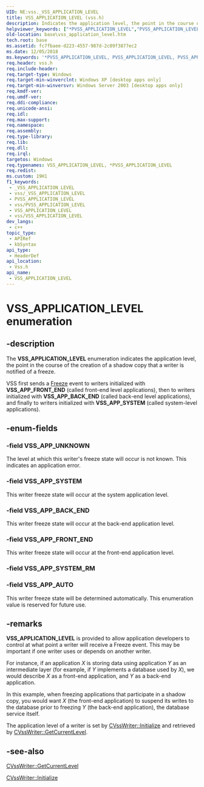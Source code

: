 ```yaml
---
UID: NE:vss._VSS_APPLICATION_LEVEL
title: VSS_APPLICATION_LEVEL (vss.h)
description: Indicates the application level, the point in the course of the creation of a shadow copy that a writer is notified of a freeze.
helpviewer_keywords: ["*PVSS_APPLICATION_LEVEL","PVSS_APPLICATION_LEVEL","PVSS_APPLICATION_LEVEL enumeration pointer [VSS]","VSS_APPLICATION_LEVEL","VSS_APPLICATION_LEVEL enumeration [VSS]","VSS_APP_AUTO","VSS_APP_BACK_END","VSS_APP_FRONT_END","VSS_APP_SYSTEM","VSS_APP_UNKNOWN","_win32_vss_application_level","base.vss_application_level","vss/PVSS_APPLICATION_LEVEL","vss/VSS_APPLICATION_LEVEL","vss/VSS_APP_AUTO","vss/VSS_APP_BACK_END","vss/VSS_APP_FRONT_END","vss/VSS_APP_SYSTEM","vss/VSS_APP_UNKNOWN"]
old-location: base\vss_application_level.htm
tech.root: base
ms.assetid: fc7fbaee-d223-4557-987d-2c09f3877ec2
ms.date: 12/05/2018
ms.keywords: '*PVSS_APPLICATION_LEVEL, PVSS_APPLICATION_LEVEL, PVSS_APPLICATION_LEVEL enumeration pointer [VSS], VSS_APPLICATION_LEVEL, VSS_APPLICATION_LEVEL enumeration [VSS], VSS_APP_AUTO, VSS_APP_BACK_END, VSS_APP_FRONT_END, VSS_APP_SYSTEM, VSS_APP_UNKNOWN, _win32_vss_application_level, base.vss_application_level, vss/PVSS_APPLICATION_LEVEL, vss/VSS_APPLICATION_LEVEL, vss/VSS_APP_AUTO, vss/VSS_APP_BACK_END, vss/VSS_APP_FRONT_END, vss/VSS_APP_SYSTEM, vss/VSS_APP_UNKNOWN'
req.header: vss.h
req.include-header: 
req.target-type: Windows
req.target-min-winverclnt: Windows XP [desktop apps only]
req.target-min-winversvr: Windows Server 2003 [desktop apps only]
req.kmdf-ver: 
req.umdf-ver: 
req.ddi-compliance: 
req.unicode-ansi: 
req.idl: 
req.max-support: 
req.namespace: 
req.assembly: 
req.type-library: 
req.lib: 
req.dll: 
req.irql: 
targetos: Windows
req.typenames: VSS_APPLICATION_LEVEL, *PVSS_APPLICATION_LEVEL
req.redist: 
ms.custom: 19H1
f1_keywords:
 - _VSS_APPLICATION_LEVEL
 - vss/_VSS_APPLICATION_LEVEL
 - PVSS_APPLICATION_LEVEL
 - vss/PVSS_APPLICATION_LEVEL
 - VSS_APPLICATION_LEVEL
 - vss/VSS_APPLICATION_LEVEL
dev_langs:
 - c++
topic_type:
 - APIRef
 - kbSyntax
api_type:
 - HeaderDef
api_location:
 - Vss.h
api_name:
 - VSS_APPLICATION_LEVEL
---
```


# VSS_APPLICATION_LEVEL enumeration


## -description

The <b>VSS_APPLICATION_LEVEL</b> enumeration indicates 
    the application level, the point in the course of the creation of a shadow copy that a writer is notified of a 
    freeze.

VSS first sends a <a href="https://docs.microsoft.com/windows/desktop/VSS/vssgloss-f">Freeze</a> event to writers 
    initialized with <b>VSS_APP_FRONT_END</b> (called front-end level applications), then to 
    writers initialized with <b>VSS_APP_BACK_END</b> (called back-end level applications), and 
    finally to writers initialized with <b>VSS_APP_SYSTEM</b> (called system-level 
    applications).

## -enum-fields

### -field VSS_APP_UNKNOWN

The level at which this writer's freeze state will occur is not known. This indicates an application 
      error.

### -field VSS_APP_SYSTEM

This writer freeze state will occur at the system application level.

### -field VSS_APP_BACK_END

This writer freeze state will occur at the back-end application level.

### -field VSS_APP_FRONT_END

This writer freeze state will occur at the front-end application level.

### -field VSS_APP_SYSTEM_RM

### -field VSS_APP_AUTO

This writer freeze state will be determined automatically. This enumeration value is reserved for future 
      use.

## -remarks

<b>VSS_APPLICATION_LEVEL</b> is provided to allow 
    application developers to control at what point a writer will receive a Freeze event. This may be important if one 
    writer uses or depends on another writer.

For instance, if an application <i>X</i> is storing data using application 
    <i>Y</i> as an intermediate layer (for example, if <i>Y</i> implements a 
    database used by <i>X</i>), we would describe <i>X</i> as a front-end 
    application, and <i>Y</i> as a back-end application.

In this example, when freezing applications that participate in a shadow copy, you would want 
    <i>X</i> (the front-end application) to suspend its writes to the database prior to freezing 
    <i>Y </i>(the back-end application), the database service itself.

The application level of a writer is set by 
    <a href="https://docs.microsoft.com/windows/desktop/api/vswriter/nf-vswriter-cvsswriter-initialize">CVssWriter::Initialize</a> and retrieved by 
    <a href="https://docs.microsoft.com/windows/desktop/api/vswriter/nf-vswriter-cvsswriter-getcurrentlevel">CVssWriter::GetCurrentLevel</a>.

## -see-also

<a href="https://docs.microsoft.com/windows/desktop/api/vswriter/nf-vswriter-cvsswriter-getcurrentlevel">CVssWriter::GetCurrentLevel</a>



<a href="https://docs.microsoft.com/windows/desktop/api/vswriter/nf-vswriter-cvsswriter-initialize">CVssWriter::Initialize</a>

